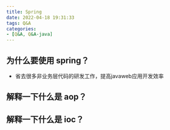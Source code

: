 ```yaml
---
title: Spring
date: 2022-04-18 19:31:33
tags: Q&A
categories:
- [Q&A, Q&A-java]
---
```

## 为什么要使用 spring？
* 省去很多非业务层代码的研发工作，提高javaweb应用开发效率


## 解释一下什么是 aop？

## 解释一下什么是 ioc？
